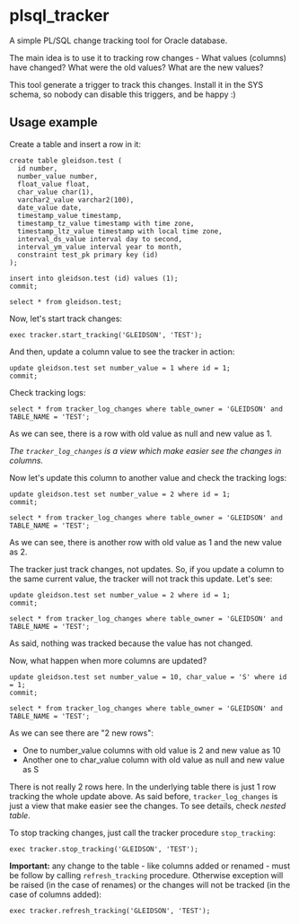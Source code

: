 # plsql_tracker

A simple PL/SQL change tracking tool for Oracle database.

The main idea is to use it to tracking row changes - What values (columns) have changed? What were the old values? What are the new values?

This tool generate a trigger to track this changes. Install it in the SYS schema, so nobody can disable this triggers, and be happy :)


## Usage example

Create a table and insert a row in it:

```
create table gleidson.test (
  id number, 
  number_value number, 
  float_value float, 
  char_value char(1),
  varchar2_value varchar2(100),
  date_value date,
  timestamp_value timestamp,
  timestamp_tz_value timestamp with time zone,
  timestamp_ltz_value timestamp with local time zone,
  interval_ds_value interval day to second,
  interval_ym_value interval year to month,
  constraint test_pk primary key (id)
);
```

```
insert into gleidson.test (id) values (1);
commit;
```

```
select * from gleidson.test;
```

Now, let's start track changes:

```
exec tracker.start_tracking('GLEIDSON', 'TEST');
```

And then, update a column value to see the tracker in action:

```
update gleidson.test set number_value = 1 where id = 1;
commit;
```

Check tracking logs:

```
select * from tracker_log_changes where table_owner = 'GLEIDSON' and TABLE_NAME = 'TEST';
```

As we can see, there is a row with old value as null and new value as 1.

*The `tracker_log_changes` is a view which make easier see the changes in columns.*


Now let's update this column to another value and check the tracking logs:

```
update gleidson.test set number_value = 2 where id = 1;
commit;
```

```
select * from tracker_log_changes where table_owner = 'GLEIDSON' and TABLE_NAME = 'TEST';
```

As we can see, there is another row with old value as 1 and the new value as 2.


The tracker just track changes, not updates. So, if you update a column to the same current value, the tracker will not track this update. Let's see:

```
update gleidson.test set number_value = 2 where id = 1;
commit;
```

```
select * from tracker_log_changes where table_owner = 'GLEIDSON' and TABLE_NAME = 'TEST';
```

As said, nothing was tracked because the value has not changed.


Now, what happen when more columns are updated?

```
update gleidson.test set number_value = 10, char_value = 'S' where id = 1;
commit;
```

```
select * from tracker_log_changes where table_owner = 'GLEIDSON' and TABLE_NAME = 'TEST';
```

As we can see there are "2 new rows": 
- One to number_value columns with old value is 2 and new value as 10
- Another one to char_value column with old value as null and new value as S

There is not really 2 rows here. In the underlying table there is just 1 row tracking the whole update above. As said before, `tracker_log_changes` is just a view that make easier see the changes. To see details, check *nested table*.


To stop tracking changes, just call the tracker procedure `stop_tracking`:

```
exec tracker.stop_tracking('GLEIDSON', 'TEST');
```

**Important:** any change to the table - like columns added or renamed - must be follow by calling `refresh_tracking` procedure. Otherwise exception will be raised (in the case of renames) or the changes will not be tracked (in the case of columns added):

```
exec tracker.refresh_tracking('GLEIDSON', 'TEST');
```
